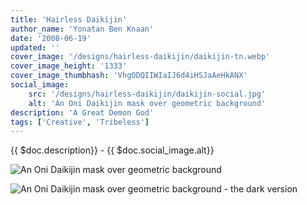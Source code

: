 ```yaml
---
title: 'Hairless Daikijin'
author_name: 'Yonatan Ben Knaan'
date: '2008-06-19'
updated: ''
cover_image: '/designs/hairless-daikijin/daikijin-tn.webp'
cover_image_height: '1333'
cover_image_thumbhash: 'VhgODQIIWIaIJ6d4iHSJaAeHkANX'
social_image: 
    src: '/designs/hairless-daikijin/daikijin-social.jpg'
    alt: 'An Oni Daikijin mask over geometric background'
description: 'A Great Demon God'
tags: ['Creative', 'Tribeless']
---
```

{{ $doc.description}} - {{ $doc.social_image.alt}}

![An Oni Daikijin mask over geometric background](/designs/hairless-daikijin/daikijin.webp)

![An Oni Daikijin mask over geometric background - the dark version](/designs/hairless-daikijin/daikijin-dark.webp)